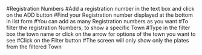 #Registration Numbers
#Add a registration number in the text box and click on the ADD button
#Find your Registration number displayed at the bottom in list form
#You can add as many Registration numbers as you want
#To filter the registration Numbers, to show a specific Town
#Type in the filter box the town name or click on the arrow for options of the town you want to see
#Click on the Filter button
#The screen will only show only the plates from the filtered Town